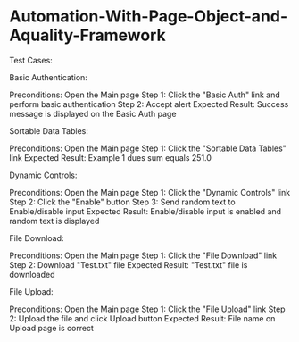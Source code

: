# Automation-With-Page-Object-and-Aquality-Framework

Test Cases:

Basic Authentication:

Preconditions: Open the Main page Step 1: Click the "Basic Auth" link and perform basic authentication Step 2: Accept alert Expected Result: Success message is displayed on the Basic Auth page

Sortable Data Tables:

Preconditions: Open the Main page Step 1: Click the "Sortable Data Tables" link Expected Result: Example 1 dues sum equals 251.0

Dynamic Controls:

Preconditions: Open the Main page Step 1: Click the "Dynamic Controls" link Step 2: Click the "Enable" button Step 3: Send random text to Enable/disable input Expected Result: Enable/disable input is enabled and random text is displayed

File Download:

Preconditions: Open the Main page Step 1: Click the "File Download" link Step 2: Download "Test.txt" file Expected Result: "Test.txt" file is downloaded

File Upload:

Preconditions: Open the Main page Step 1: Click the "File Upload" link Step 2: Upload the file and click Upload button Expected Result: File name on Upload page is correct

